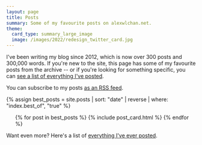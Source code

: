 ```yaml
---
layout: page
title: Posts
summary: Some of my favourite posts on alexwlchan.net.
theme:
  card_type: summary_large_image
  image: /images/2022/redesign_twitter_card.jpg
---
```


I've been writing my blog since 2012, which is now over 300 posts and 300,000 words.
If you're new to the site, this page has some of my favourite posts from the archive -- or if you're looking for something specific, you can [see a list of everything I've posted](/all-posts/).

You can subscribe to my posts [as an RSS feed](/atom.xml).

{% assign best_posts = site.posts | sort: "date" | reverse | where: "index.best_of", "true" %}

<!-- there are {{ best_posts | size }} posts on this page. -->

<ul class="post_cards">
{% for post in best_posts %}
  {% include post_card.html %}
{% endfor %}
</ul>

Want even more?
Here's a list of [everything I've ever posted](/all-posts/).
